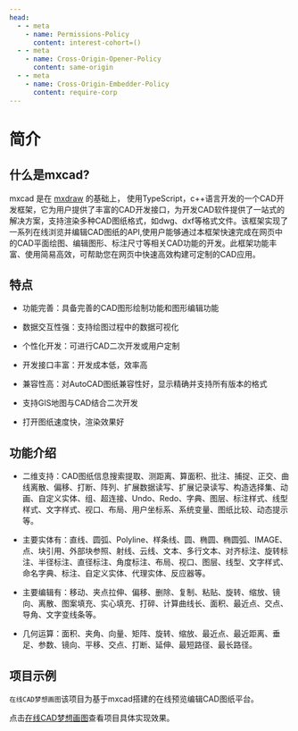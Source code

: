 ```yaml
---
head:
  - - meta
    - name: Permissions-Policy
      content: interest-cohort=()
  - - meta
    - name: Cross-Origin-Opener-Policy
      content: same-origin
  - - meta
    - name: Cross-Origin-Embedder-Policy
      content: require-corp
---
```

# 简介

## 什么是mxcad?

mxcad 是在 [mxdraw](https://www.mxdraw3d.com/mxdraw_docs) 的基础上， 使用TypeScript，c++语言开发的一个CAD开发框架，它为用户提供了丰富的CAD开发接口，为开发CAD软件提供了一站式的解决方案，支持渲染多种CAD图纸格式，如dwg、dxf等格式文件。该框架实现了一系列在线浏览并编辑CAD图纸的API,使用户能够通过本框架快速完成在网页中的CAD平面绘图、编辑图形、标注尺寸等相关CAD功能的开发。此框架功能丰富、使用简易高效，可帮助您在网页中快速高效构建可定制的CAD应用。

## 特点

* 功能完善：具备完善的CAD图形绘制功能和图形编辑功能

* 数据交互性强：支持绘图过程中的数据可视化

* 个性化开发：可进行CAD二次开发或用户定制

* 开发接口丰富：开发成本低，效率高

* 兼容性高：对AutoCAD图纸兼容性好，显示精确并支持所有版本的格式

* 支持GIS地图与CAD结合二次开发

* 打开图纸速度快，渲染效果好

## 功能介绍

* 二维支持：CAD图纸信息搜索提取、测距离、算面积、批注、捕捉、正交、曲线离散、偏移、打断、阵列、扩展数据读写、扩展记录读写、构造选择集、动画、自定义实体、组、超连接、Undo、Redo、字典、图层、标注样式、线型样式、文字样式、视口、布局、用户坐标系、系统变量、图纸比较、动态提示等。

* 主要实体有：直线、圆弧、Polyline、样条线、圆、椭圆、椭圆弧、IMAGE、点、块引用、外部块参照、射线、云线、文本、多行文本、对齐标注、旋转标注、半径标注、直径标注、角度标注、布局、视口、图层、线型、文字样式、命名字典、标注、自定义实体、代理实体、反应器等。

* 主要编辑有：移动、夹点拉伸、偏移、删除、复制、粘贴、旋转、缩放、镜向、离散、图案填充、实心填充、打碎、计算曲线长、面积、最近点、交点、导角、文字变线条等。

* 几何运算：面积、夹角、向量、矩阵、旋转、缩放、最近点、最近距离、垂足、参数、镜向、平移、交点、打断、延伸、最短路径、最长路径。

## 项目示例

`在线CAD梦想画图`该项目为基于mxcad搭建的在线预览编辑CAD图纸平台。

点击[在线CAD梦想画图](https://demo.mxdraw3d.com:3000/mxcad/)查看项目具体实现效果。


